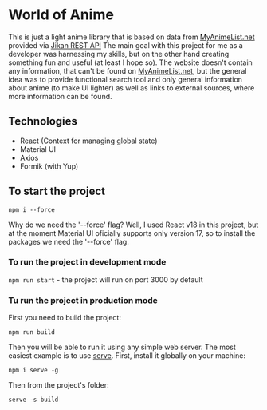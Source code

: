 # World of Anime

This is just a light anime library that is based on data from [MyAnimeList.net](https://myanimelist.net) provided via [Jikan REST API](https://docs.api.jikan.moe) The main goal with this project for me as a developer was harnessing my skills, but on the other hand creating something fun and useful (at least I hope so). The website doesn't contain any information, that can't be found on [MyAnimeList.net](https://myanimelist.net), but the general idea was to provide functional search tool and only general information about anime (to make UI lighter) as well as links to external sources, where more information can be found.

## Technologies

  - React (Context for managing global state)
  - Material UI
  - Axios
  - Formik (with Yup)

## To start the project

`npm i --force`

Why do we need the '--force' flag? Well, I used React v18 in this project, but at the moment Material UI oficially supports only version 17, so to install the packages we need the '--force' flag.

### To run the project in development mode

`npm run start` - the project will run on port 3000 by default

### Tu run the project in production mode

First you need to build the project:

`npm run build`

Then you will be able to run it using any simple web server. The most easiest example is to use [serve](https://www.npmjs.com/package/serve).
First, install it globally on your machine:

`npm i serve -g`

Then from the project's folder:

`serve -s build`






